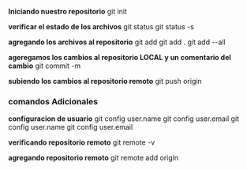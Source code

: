 **Iniciando nuestro repositorio**
git init

**verificar el estado de los archivos**
git status
git status -s

**agregando los archivos al repositorio**
git add
git add .
git add --all

**ageregamos los cambios al repositorio LOCAL y un comentario del cambio**
git commit -m <comentario>

**subiendo los cambios al repositorio remoto**
git push origin <ramaprincipal>

### comandos Adicionales
**configuracion de usuario**
git config user.name
git config user.email
git config user.name <usuariogithub>
git config user.email <correogithub>

**verificando repositorio remoto**
git remote -v 

**agregando repositorio remoto**
git remote add origin <enlacerepositoriogithub>